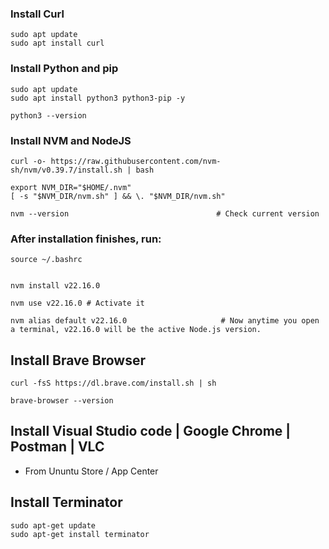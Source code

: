 ### Install Curl 

```
sudo apt update
sudo apt install curl
```

### Install Python and pip

```
sudo apt update
sudo apt install python3 python3-pip -y

python3 --version
```


### Install NVM and NodeJS

```
curl -o- https://raw.githubusercontent.com/nvm-sh/nvm/v0.39.7/install.sh | bash

export NVM_DIR="$HOME/.nvm"
[ -s "$NVM_DIR/nvm.sh" ] && \. "$NVM_DIR/nvm.sh"

nvm --version                                 # Check current version

```

### After installation finishes, run:
```
source ~/.bashrc


nvm install v22.16.0

nvm use v22.16.0 # Activate it 

nvm alias default v22.16.0                     # Now anytime you open a terminal, v22.16.0 will be the active Node.js version.
```

## Install Brave Browser 
```
curl -fsS https://dl.brave.com/install.sh | sh

brave-browser --version
```

## Install Visual Studio code | Google Chrome | Postman | VLC

- From Ununtu Store / App Center

## Install Terminator

```
sudo apt-get update
sudo apt-get install terminator
```
